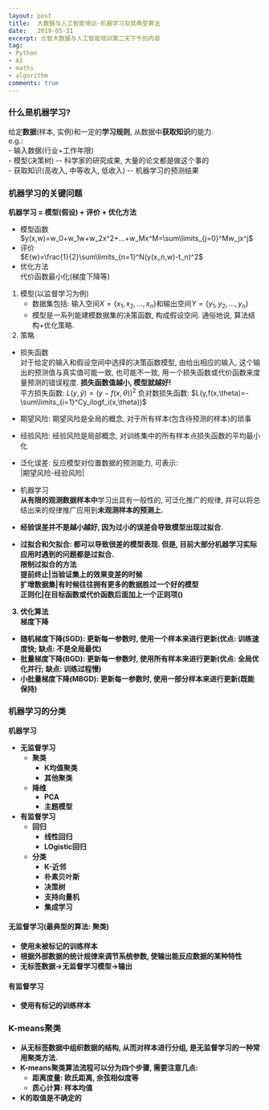 ```yaml
---
layout: post
title:  大数据与人工智能培训-机器学习及其典型算法
date:   2019-05-31
excerpt: 兰智大数据与人工智能培训第二天下午的内容
tag:
- Python
- AI
- maths
- algorithm
comments: true
---
```


### 什么是机器学习?  
给定<strong>数据</strong>(样本, 实例)和一定的<strong>学习规则</strong>, 从数据中<strong>获取知识</strong>的能力.  
e.g.:  
	- 输入数据(行业+工作年限)  
	- 模型(决策树) -- 科学家的研究成果, 大量的论文都是做这个事的  
	- 获取知识(高收入, 中等收入, 低收入) -- 机器学习的预测结果    
	
### 机器学习的关键问题     
<strong>机器学习 = 模型(假设) + 评价 + 优化方法</strong>  
- 模型函数    
	$y(x,w)=w_0+w_1w+w_2x^2+...+w_Mx^M=\sum\limits_{j=0}^Mw_jx^j$   
- 评价     
	$E(w)=\frac{1}{2}\sum\limits_{n=1}^N(y(x_n,w)-t_n)^2$   
- 优化方法    
	代价函数最小化(梯度下降等)    

1. 模型(以监督学习为例)    
	- 数据集包括: 输入空间$X=\lbrace x_1,x_2,...,x_n\rbrace$和输出空间$Y=\lbrace y_1,y_2,...,y_n\rbrace$    
	- 模型是一系列能建模数据集的决策函数, 构成假设空间. 通俗地说, 算法结构+优化策略.    
2. 策略    
- 损失函数    
	对于给定的输入和假设空间中选择的决策函数模型, 由给出相应的输入, 这个输出的预测值与真实值可能一致, 也可能不一致, 用一个损失函数或代价函数来度量预测的错误程度. <strong>损失函数值越小, 模型就越好!</strong>    
	平方损失函数: $L(y,\hat{y})=(y-f(x,\theta))^2$
	负对数损失函数: $L(y,f(x,\theta)=-\sum\limits_{i=1}^Cy_ilogf_i(x,\theta))$
	
- 期望风险: 期望风险是全局的概念, 对于所有样本(包含待预测的样本)的琐事     
- 经验风险: 经验风险是局部概念, 对训练集中的所有样本点损失函数的平均最小化    
- 泛化误差: 反应模型对位置数据的预测能力, 可表示:    
	|期望风险-经验风险|   
	
- 机器学习  
<strong>从有限的观测数据样本中</strong>学习出具有一般性的, 可泛化推广的规律, 并可以将总结出来的规律推广应用到<strong>未观测样本<strong>的预测上.     

- 经验误差并不是越小越好, 因为过小的误差会导致模型出现<strong>过拟合</strong>.      

- 过拟合和欠拟合: 都可以导致很差的模型表现. 但是, 目前大部分机器学习实际应用时遇到的问题都是过拟合.     
	限制过拟合的方法    
	提前终止|当验证集上的效果变差的时候   
	扩增数据集|有时候往往拥有更多的数据胜过一个好的模型   
	正则化|在目标函数或代价函数后面加上一个正则项()    
	
3. 优化算法   
梯度下降    
- 随机梯度下降(SGD): 更新每一参数时, <strong>使用一个样本</strong>来进行更新(优点: 训练速度快; 缺点: 不是全局最优)    
- 批量梯度下降(BGD): 更新每一参数时, <strong>使用所有样本</strong>来进行更新(优点: 全局优化并行; 缺点: 训练过程慢)    
- 小批量梯度下降(MBGD): 更新每一参数时, <strong>使用一部分样本</strong>来进行更新(既能保持)    

### 机器学习的分类    
机器学习    
- 无监督学习   
	- 聚类    
		- K均值聚类   
		- 其他聚类   
	- 降维   
		- PCA   
		- 主题模型  
- 有监督学习  
	- 回归  
		- 线性回归  
		- LOgistic回归  
	- 分类  
		- K-近邻   
		- 朴素贝叶斯   
		- 决策树  
		- 支持向量机  
		- 集成学习  

#### 无监督学习(最典型的算法: 聚类)  
- 使用未被标记的训练样本  
- 根据外部数据的统计规律来调节系统参数, 使输出能反应数据的某种特性   
- 无标签数据$\rightarrow$无监督学习模型$\rightarrow$输出    

#### 有监督学习    
- 使用有标记的训练样本   



### K-means聚类   
- 从<strong>无标签数据</strong>中组织数据的结构, 从而对样本进行分组, 是无监督学习的一种常用聚类方法.  
- K-means聚类算法流程可以分为四个步骤, 需要注意几点:  
	- 距离度量: 欧氏距离, 余弦相似度等    
	- 质心计算: 样本均值   
- K的取值是不确定的
